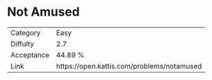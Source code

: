 # Not Amused

<table>
    <tr>
        <td>Category</td>
        <td>Easy</td>
    </tr>
    <tr>
        <td>Diffulty</td>
        <td>2.7</td>
    </tr>
    <tr>
        <td>Acceptance</td>
        <td>44.89 %</td>
    </tr>
    <tr>
        <td>Link</td>
        <td>https://open.kattis.com/problems/notamused</td>
    </tr>
</table>